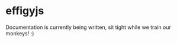 effigyjs
========

Documentation is currently being written, sit tight while we train our monkeys! :)